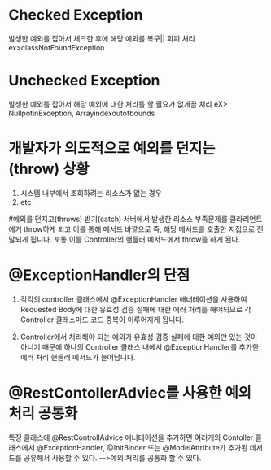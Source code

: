 # Checked Exception

발생한 예외를 잡아서 체크한 후에 해당 예외를 복구|| 회피 처리
ex>classNotFoundException

# Unchecked Exception
발생한 예외를 잡아서 해당 예외에 대한 처리를 할 필요가 없게끔 처리
eX> NullpotinException, Arrayindexoutofbounds

# 개발자가 의도적으로 예외를 던지는(throw) 상황

1. 시스템 내부에서 조회하려는 리소스가 없는 경우
2. etc

#예외를 던지고(throws) 받기(catch)
서버에서 발생한 리소스 부족문제를 클라리언트에거 throw하게 되고 이를 
통해 메서드 바깥으로 즉, 해당 메서드를 호출한 지접으로 전달되게 됩니다.
보통 이를 Controller의 핸들러 메서드에서 throw를 하게 된다.

# @ExceptionHandler의 단점
1. 각각의 controller 클래스에서 @ExceptionHandler 애너테이션을 사용하여 Requested Body에 대한 유효성 검증 실패에 대한 에러 처리를 해야되므로 
    각 Controller 클래스마드 코드 중복이 이루어지게 됩니다.
    
2. Controller에서 처리해야 되는 예외가 유효성 검증 실패에 대한 예외만 있는 것이 아니기 때문에 하나의 Controller 클래스 내에서 @ExceptionHandler를 추가한
에러 처리 핸들러 메서드가 늘어납니다. 


# @RestContollerAdviec를 사용한 예외 처리 공통화

특정 클래스에 @RestControllAdvice 애너테이션을 추가하면 여러개의 Contoller 클래스에서 
@ExceptionHandler, @InitBinder 또는 @ModelAttribute가 추가된 데서드를 공유해서 사용할 수 있다.
-->예외 처리를 공통화 할 수 있다.
